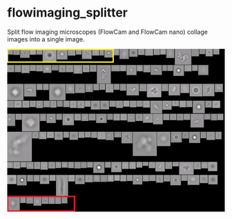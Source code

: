 # flowimaging_splitter
Split flow imaging microscopes (FlowCam and FlowCam nano) collage images into a single image.

![Alt text](images\FlowCam_Nano_data.png?raw=true "Title")
